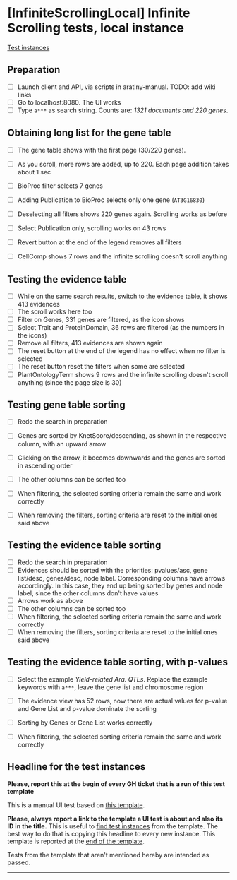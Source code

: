 # [InfiniteScrollingLocal] Infinite Scrolling tests, local instance

[Test instances][TPLINST]

## Preparation
* [ ] Launch client and API, via scripts in aratiny-manual. TODO: add wiki links
* [ ] Go to localhost:8080. The UI works
* [ ] Type `a***` as search string. Counts are: *1321 documents and 220 genes*.

## Obtaining long list for the gene table
* [ ] The gene table shows with the first page (30/220 genes).
* [ ] As you scroll, more rows are added, up to 220. Each page addition takes about 1 sec
* [ ] BioProc filter selects 7 genes
* [ ] Adding Publication to BioProc selects only one gene (`AT3G16830`)
* [ ] Deselecting all filters shows 220 genes again. Scrolling works as before
* [ ] Select Publication only, scrolling works on 43 rows
* [ ] Revert button at the end of the legend removes all filters
* [ ] CellComp shows 7 rows and the infinite scrolling doesn't scroll anything


## Testing the evidence table
* [ ] While on the same search results, switch to the evidence table, it shows 413 evidences
* [ ] The scroll works here too
* [ ] Filter on Genes, 331 genes are filtered, as the icon shows
* [ ] Select Trait and ProteinDomain, 36 rows are filtered (as the numbers in the icons)
* [ ] Remove all filters, 413 evidences are shown again
* [ ] The reset button at the end of the legend has no effect when no filter is selected
* [ ] The reset button reset the filters when some are selected
* [ ] PlantOntologyTerm shows 9 rows and the infinite scrolling doesn't scroll anything (since
      the page size is 30)

## Testing gene table sorting
* [ ] Redo the search in preparation
* [ ] Genes are sorted by KnetScore/descending, as shown in the respective column, 
      with an upward arrow
* [ ] Clicking on the arrow, it becomes downwards and the genes are sorted in ascending order
* [ ] The other columns can be sorted too
* [ ] When filtering, the selected sorting criteria remain the same and work correctly
* [ ] When removing the filters, sorting criteria are reset to the initial ones said above


## Testing the evidence table sorting
* [ ] Redo the search in preparation
* [ ] Evidences should be sorted with the priorities: pvalues/asc, gene list/desc, genes/desc, node 
      label. Corresponding columns have arrows accordingly. In this case, they end up being sorted by
      genes and node label, since the other columns don't have values
* [ ] Arrows work as above
* [ ] The other columns can be sorted too
* [ ] When filtering, the selected sorting criteria remain the same and work correctly
* [ ] When removing the filters, sorting criteria are reset to the initial ones said above

## Testing the evidence table sorting, with p-values
* [ ] Select the example *Yield-related Ara. QTLs*. Replace the example keywords with `a***`, leave
      the gene list and chromosome region
* [ ] The evidence view has 52 rows, now there are actual values for p-value and Gene List and p-value
      dominate the sorting
* [ ] Sorting by Genes or Gene List works correctly
* [ ] When filtering, the selected sorting criteria remain the same and work correctly


## Headline for the test instances

**Please, report this at the begin of every GH ticket that is a run of this test template**

This is a manual UI test based on [this template][TPLREF]. 

**Please, always report a link to the template a UI test is about and also its ID in the title.** This is useful to [find test instances][TPLINST] from the template. The best way to do that is copying this headline to every new instance. This template is reported at the [end of the template][TPLREF].

Tests from the template that aren't mentioned hereby are intended as passed.

[TPLREF]: https://github.com/Rothamsted/knetminer-testing/blob/main/manual-ui-testing/ui-test-templates/infinite-scrolling-local/README.md
[TPLINST]: https://github.com/Rothamsted/knetminer/issues?q=InfiniteScrollingLocal

---

